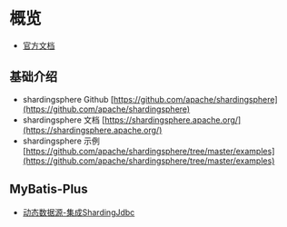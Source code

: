 # 概览

- [官方文档](https://shardingsphere.apache.org/document/current/cn/overview/)

## 基础介绍

- shardingsphere Github [https://github.com/apache/shardingsphere](https://github.com/apache/shardingsphere)
- shardingsphere 文档 [https://shardingsphere.apache.org/](https://shardingsphere.apache.org/)
- shardingsphere 示例 [https://github.com/apache/shardingsphere/tree/master/examples](https://github.com/apache/shardingsphere/tree/master/examples)

## MyBatis-Plus

- [动态数据源-集成ShardingJdbc](https://dynamic-datasource.com/guide/integration/ShardingJdbc.html#%E5%9F%BA%E7%A1%80%E4%BB%8B%E7%BB%8D)